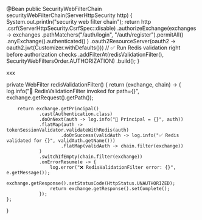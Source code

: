 @Bean
public SecurityWebFilterChain securityWebFilterChain(ServerHttpSecurity http) {
    System.out.println("security web filter chain");
    return http
            .csrf(ServerHttpSecurity.CsrfSpec::disable)
            .authorizeExchange(exchanges -> exchanges
                    .pathMatchers("/auth/login", "/auth/register").permitAll()
                    .anyExchange().authenticated()
            )
            .oauth2ResourceServer(oauth2 -> oauth2.jwt(Customizer.withDefaults()))
            // ✅ Run Redis validation right before authorization checks
            .addFilterAt(redisValidationFilter(), SecurityWebFiltersOrder.AUTHORIZATION)
            .build();
}



xxx

private WebFilter redisValidationFilter() {
    return (exchange, chain) -> {
        log.info("🚦 RedisValidationFilter invoked for path={}", exchange.getRequest().getPath());

        return exchange.getPrincipal()
                .cast(Authentication.class)
                .doOnNext(auth -> log.info("🔑 Principal = {}", auth))
                .flatMap(auth -> tokenSessionValidator.validateWithRedis(auth)
                        .doOnSuccess(validAuth -> log.info("✅ Redis validated for {}", validAuth.getName()))
                        .flatMap(validAuth -> chain.filter(exchange))
                )
                .switchIfEmpty(chain.filter(exchange))
                .onErrorResume(e -> {
                    log.error("❌ RedisValidationFilter error: {}", e.getMessage());
                    exchange.getResponse().setStatusCode(HttpStatus.UNAUTHORIZED);
                    return exchange.getResponse().setComplete();
                });
    };
}
